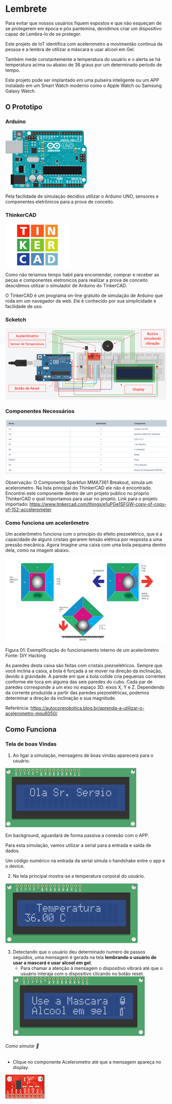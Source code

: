 # Lembrete

Para evitar que nossos usuários fiquem espostos e que não esqueçam de se protegerem em época e pós pantemina, devidimos criar um dispositivo capaz de Lembra-lo de se proteger.  

Este projeto de IoT identifica com acelerometro a movimentão continua da pessoa e a lembra de utilizar a máscara e usar alcool em Gel.

Também mede constantemente a temperatura do usuário e o alerta se há temperatura acima ou abaixo de 36 graus por um determinado período de tempo.

Este projeto pode ser implantado em uma pulseira inteligente ou um APP instalado em um Smart Watch moderno como o Apple Watch ou Samsung Galaxy Watch.  

## O Prototipo 

### Arduino

<img src="https://github.com/alecatuae/poeaMascara/blob/master/img/arduino-UNO.png">

Pela facilidade de simulação decidios utilizar o Arduino UNO, sensores e componentes eletrônicos para a prova de conceito. 

### ThinkerCAD

<img src="https://github.com/alecatuae/poeaMascara/blob/master/img/TinkerCAD.jpg" width="200">

Como não teriamos tempo habil para encomendar, comprar e receber as peças e componentes eletronicos para realizar a prova de conceito descidimos utilizar o simulador de Arduino do TinkerCAD.

O TinkerCAD é um programa on-line gratuito de simulação de Arduino que roda em um navegador da web.
Ele é conhecido por sua simplicidade e facilidade de uso.


### Scketch

<img src="https://github.com/alecatuae/poeaMascara/blob/master/img/Desenhoinformativo.PNG">



### Componentes Necessários

<img src="https://github.com/alecatuae/poeaMascara/blob/master/img/componentes.PNG">

Observação: O Componente Sparkfun MMA7361 Breakout, simula um acelerometro. Na lista principal do ThinkerCAD ele não é encontrado. Encontrei este componente dentro de um projeto publico no proprio ThinkerCAD o qual importamos para usar no projeto. Link para o projeto importado: https://www.tinkercad.com/things/e1uPGe1SFGW-copy-of-copy-of-152-accelerometer

### Como funciona um acelerômetro
Um acelerômetro funciona com o princípio do efeito piezoelétrico, que é a capacidade de alguns cristais gerarem tensão elétrica por resposta a uma pressão mecânica. Agora Imagine uma caixa com uma bola pequena dentro dela, como na imagem abaixo.

![Imagem](https://github.com/alecatuae/poeaMascara/blob/master/img/exemplo_func_acelerometro.png)

Figura 01: Exemplificação do funcionamento interno de um acelerômetro
Fonte: DiY Hacking

As paredes desta caixa são feitas com cristais piezoelétricos. Sempre que você inclina a caixa, a bola é forçada a se mover na direção da inclinação, devido à gravidade. A parede em que a bola colide cria pequenas correntes conforme ele toca em alguma das seis paredes do cubo. Cada par de paredes corresponde a um eixo no espaço 3D: eixos X, Y e Z. Dependendo da corrente produzida a partir das paredes piezoelétricas, podemos determinar a direção da inclinação e sua magnitude.

Referência: https://autocorerobotica.blog.br/aprenda-a-utilizar-o-acelerometro-mpu6050/

## Como Funciona

### Tela de boas Vindas

1. Ao ligar a simulação, mensagens de boas vindas aparecerá para o usuário.

<img src="https://github.com/alecatuae/poeaMascara/blob/master/img/ola.png">

Em background, aguardará de forma passiva a conexão com o APP. 

Para esta simulação, vamos utilizar a serial para a entrada e saida de dados.

Um código numérico na entrada da serial simula o handshake entre o app e o device.

2. Na tela principal mostra-se a temperatura corporal do usuário.

<img src="https://github.com/alecatuae/poeaMascara/blob/master/img/temperatura.PNG">

3. Detectando que o usuário deu determinado numero de passos seguidos, uma mensagem é gerada na tela **lembrando o usuário de usar a mascará e usar alcool em gel**.
    - Para chamar a atenção à mensagem o dispositivo vibrará até que o usuário interaja com o dispositivo clicando no botão reset.
    <img src="https://github.com/alecatuae/poeaMascara/blob/master/img/useamascara.PNG">

###### Como simular :dart:

- Clique no componente Acelerometro até que a mensagem apareça no display.

<img src="https://github.com/alecatuae/poeaMascara/blob/master/img/sensorAcelerometro.PNG">      